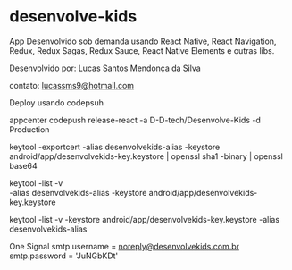 # desenvolve-kids

App Desenvolvido sob demanda usando React Native, React Navigation, Redux, Redux Sagas, Redux Sauce, React Native Elements e outras libs.

Desenvolvido por: Lucas Santos Mendonça da Silva

contato: lucassms9@hotmail.com


Deploy usando codepsuh

appcenter codepush release-react -a D-D-tech/Desenvolve-Kids -d Production

keytool -exportcert -alias desenvolvekids-alias -keystore android/app/desenvolvekids-key.keystore | openssl sha1 -binary | openssl base64

keytool -list -v \
-alias desenvolvekids-alias -keystore android/app/desenvolvekids-key.keystore

keytool -list -v -keystore android/app/desenvolvekids-key.keystore -alias desenvolvekids-alias

One Signal
smtp.username = noreply@desenvolvekids.com.br
smtp.password = 'JuNGbKDt'
